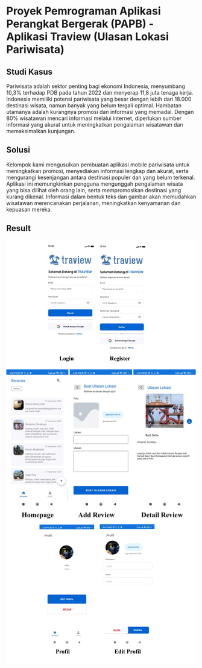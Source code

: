 # Proyek Pemrograman Aplikasi Perangkat Bergerak (PAPB) - Aplikasi Traview (Ulasan Lokasi Pariwisata)

## Studi Kasus
Pariwisata adalah sektor penting bagi ekonomi Indonesia, menyumbang 10,3% terhadap PDB pada tahun 2022 dan menyerap 11,8 juta tenaga kerja. 
Indonesia memiliki potensi pariwisata yang besar dengan lebih dari 18.000 destinasi wisata, namun banyak yang belum tergali optimal. 
Hambatan utamanya adalah kurangnya promosi dan informasi yang memadai. Dengan 80% wisatawan mencari informasi melalui internet, 
diperlukan sumber informasi yang akurat untuk meningkatkan pengalaman wisatawan dan memaksimalkan kunjungan.

## Solusi 
Kelompok kami mengusulkan pembuatan aplikasi mobile pariwisata untuk meningkatkan promosi, menyediakan informasi lengkap dan akurat, 
serta mengurangi kesenjangan antara destinasi populer dan yang belum terkenal. Aplikasi ini memungkinkan pengguna mengunggah pengalaman 
wisata yang bisa dilihat oleh orang lain, serta mempromosikan destinasi yang kurang dikenal. Informasi dalam bentuk teks dan gambar
akan memudahkan wisatawan merencanakan perjalanan, meningkatkan kenyamanan dan kepuasan mereka.

## Result 
<img align="center" width="700" src="Apps Traview_1.png" />
<img align="center" width="700" src="Apps Traview_2.png" />
<img align="center" width="700" src="Apps Traview_3.png" />
